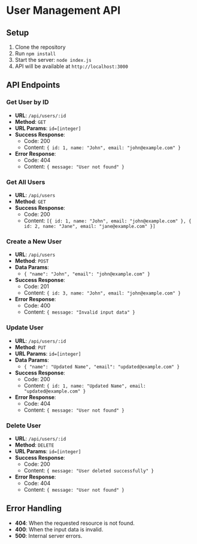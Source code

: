 # User Management API

## Setup
1. Clone the repository
2. Run `npm install`
3. Start the server: `node index.js`
4. API will be available at `http://localhost:3000`

## API Endpoints

### Get User by ID
- **URL**: `/api/users/:id`
- **Method**: `GET`
- **URL Params**: `id=[integer]`
- **Success Response**: 
  - Code: 200
  - Content: `{ id: 1, name: "John", email: "john@example.com" }`
- **Error Response**:
  - Code: 404
  - Content: `{ message: "User not found" }`

### Get All Users
- **URL**: `/api/users`
- **Method**: `GET`
- **Success Response**: 
  - Code: 200
  - Content: `[{ id: 1, name: "John", email: "john@example.com" }, { id: 2, name: "Jane", email: "jane@example.com" }]`
  
### Create a New User
- **URL**: `/api/users`
- **Method**: `POST`
- **Data Params**: 
  - `{ "name": "John", "email": "john@example.com" }`
- **Success Response**: 
  - Code: 201
  - Content: `{ id: 3, name: "John", email: "john@example.com" }`
- **Error Response**:
  - Code: 400
  - Content: `{ message: "Invalid input data" }`

### Update User
- **URL**: `/api/users/:id`
- **Method**: `PUT`
- **URL Params**: `id=[integer]`
- **Data Params**: 
  - `{ "name": "Updated Name", "email": "updated@example.com" }`
- **Success Response**: 
  - Code: 200
  - Content: `{ id: 1, name: "Updated Name", email: "updated@example.com" }`
- **Error Response**:
  - Code: 404
  - Content: `{ message: "User not found" }`

### Delete User
- **URL**: `/api/users/:id`
- **Method**: `DELETE`
- **URL Params**: `id=[integer]`
- **Success Response**: 
  - Code: 200
  - Content: `{ message: "User deleted successfully" }`
- **Error Response**:
  - Code: 404
  - Content: `{ message: "User not found" }`

## Error Handling
- **404**: When the requested resource is not found.
- **400**: When the input data is invalid.
- **500**: Internal server errors.

